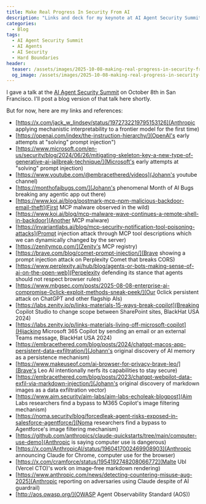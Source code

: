 ```yaml
---
title: Make Real Progress In Security From AI
description: "Links and deck for my keynote at AI Agent Security Summit, SF Oct 8. There's a big discrepancy between our feeling of progress and reality for hackers. AI security and safety benchmarks go up. But hackers don't notice. Their partying like its 1999. Security from AI has been going in the wrong direction, relying on soft boundaries like AI guardrails and safety training. We CAN make progress though. Reverse engineering different flagship AI agent systems reveals design choices that introduce hard boundaries. Ones that attacks cannot cross without a software vulnerability. We'll learn from these choices, and take a step back to offer a better way forward with defense in depth."
categories:
  - Blog
tags:
  - AI Agent Security Summit
  - AI Agents
  - AI Security
  - Hard Boundaries
header:
  teaser: /assets/images/2025-10-08-making-real-progress-in-security-from-ai/AIAgentSummit.png
  og_image: /assets/images/2025-10-08-making-real-progress-in-security-from-ai/AIAgentSummit.png
---
```


I gave a talk at the [AI Agent Security Summit](https://zenity.io/resources/events/ai-agent-security-summit-2025) on October 8th in San Francisco.
I'll post a blog version of that talk here shortly.

But for now, here are my links and references:

- [https://x.com/jack_w_lindsey/status/1972732219795153126](Anthropic applying mechanistic interpretability to a frontier model for the first time)
- [https://openai.com/index/the-instruction-hierarchy/](OpenAI's early attempts at "solving" prompt injection")
- [https://www.microsoft.com/en-us/security/blog/2024/06/26/mitigating-skeleton-key-a-new-type-of-generative-ai-jailbreak-technique/](Microsoft's early attempts at "solving" prompt injection)
- [https://www.youtube.com/@embracethered/videos](Johann's youtube channel)
- [https://monthofaibugs.com/](Johann's phenomenal Month of AI Bugs breaking any agentic app out there)
- [https://www.koi.ai/blog/postmark-mcp-npm-malicious-backdoor-email-theft](First MCP malware observed in the wild)
- [https://www.koi.ai/blog/mcp-malware-wave-continues-a-remote-shell-in-backdoor](Another MCP malware)
- [https://invariantlabs.ai/blog/mcp-security-notification-tool-poisoning-attacks](Prompt injection attack through MCP tool descriptions which we can dynamically changed by the server)
- [https://zenitymcp.com/](Zenity's MCP registry)
- [https://brave.com/blog/comet-prompt-injection/](Brave showing a prompt injection attack on Perplexity Comet that breaks CORS)
- [https://www.perplexity.ai/hub/blog/agents-or-bots-making-sense-of-ai-on-the-open-web](Perpelexity defending its stance that agents should not respect browser rules)
- [https://www.mbgsec.com/posts/2025-08-08-enterprise-ai-compromise-0click-exploit-methods-sneak-peek/](Our 0click persistent attack on ChatGPT and other flagship AIs)
- [https://labs.zenity.io/p/links-materials-15-ways-break-copilot](Breaking Copilot Studio to change scope between SharePoint sites, BlackHat USA 2024)
- [https://labs.zenity.io/p/links-materials-living-off-microsoft-copilot](Hijacking Microsoft 365 Copilot by sending an email or an external Teams message, BlackHat USA 2024)
- [https://embracethered.com/blog/posts/2024/chatgpt-macos-app-persistent-data-exfiltration/](Johann's original discovery of AI memory as a persistence mechanism)
- [https://www.makeuseof.com/ai-browser-for-privacy-brave-leo/](Brave's Leo AI intentionally nerfs its capabilities to stay secure)
- [https://embracethered.com/blog/posts/2023/chatgpt-webpilot-data-exfil-via-markdown-injection/](Johann's original discovery of markdown images as a data exfiltration vector)
- [https://www.aim.security/aim-labs/aim-labs-echoleak-blogpost](Aim Labs researchers find a bypass to M365 Copilot's image filtering mechanism)
- [https://noma.security/blog/forcedleak-agent-risks-exposed-in-salesforce-agentforce/](Noma researchers find a bypass to Agentforce's image filtering mechanism)
- [https://github.com/anthropics/claude-quickstarts/tree/main/computer-use-demo](Anthropic is saying computer use is dangerous)
- [https://x.com/AnthropicAI/status/1960417002469908903](Anthropic announcing Claude for Chrome, computer use for the browser)
- [https://x.com/cramforce/status/1954192748208066772](Malte Ubl (Vercel CTO)'s work on image-free markdown rendering)
- [https://www.anthropic.com/news/detecting-countering-misuse-aug-2025](Anthropic reporting on adversaries using Claude despite of AI guardrail)
- [http://aos.owasp.org/](OWASP Agent Observability Standard (AOS))